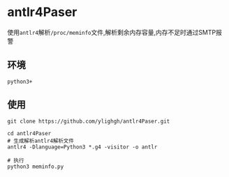 # antlr4Paser
使用`antlr4`解析`/proc/meminfo`文件,解析剩余内存容量,内存不足时通过SMTP报警

## 环境
```
python3+
```

## 使用
```
git clone https://github.com/ylighgh/antlr4Paser.git
```

```
cd antlr4Paser
# 生成解析antlr4解析文件
antlr4 -Dlanguage=Python3 *.g4 -visitor -o antlr
```

```
# 执行
python3 meminfo.py
```
